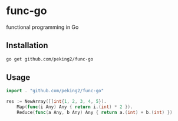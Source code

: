 # func-go
functional programming in Go

## Installation
```bash
go get github.com/peking2/func-go
```
## Usage
```go
import . "github.com/peking2/func-go"

res := NewArray([]int{1, 2, 3, 4, 5}).
	Map(func(i Any) Any { return i.(int) * 2 }).
	Reduce(func(a Any, b Any) Any { return a.(int) + b.(int) })
```